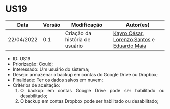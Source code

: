 # US19


|Data | Versão | Modificação | Autor(es)|
| -- | -- | -- | -- |
| 22/04/2022 | 0.1 | Criação da história de usuário | [Kayro César](https://github.com/kayrocesar), [Lorenzo Santos](https://github.com/kayrocesar) e [Eduardo Maia](https://github.com/eduardomr) |


<ul>
<li> ID: US19</li>
<li>Priorização: Could;</li>
<li>Interessado: Um usuário do sistema;</li>
<li>Desejo: armazenar o backup em contas do Google Drive ou Dropbox;</li>
<li>Finalidade: Ter os dados salvos em nuvem;</li>
<li align="justify"> Critérios de aceitação:
    <ol>
    <li>O backup em contas Google Drive pode ser habilitado ou desabilitado;</li>
    <li>O backup em contas Dropbox pode ser habilitado ou desabilitado;</li>
    </ol>

</li>
